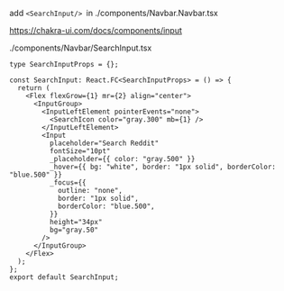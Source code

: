 add ```<SearchInput/> ```in ./components/Navbar.Navbar.tsx

https://chakra-ui.com/docs/components/input

./components/Navbar/SearchInput.tsx
```tsx
type SearchInputProps = {};

const SearchInput: React.FC<SearchInputProps> = () => {
  return (
    <Flex flexGrow={1} mr={2} align="center">
      <InputGroup>
        <InputLeftElement pointerEvents="none">
          <SearchIcon color="gray.300" mb={1} />
        </InputLeftElement>
        <Input
          placeholder="Search Reddit"
          fontSize="10pt"
          _placeholder={{ color: "gray.500" }}
          _hover={{ bg: "white", border: "1px solid", borderColor: "blue.500" }}
          _focus={{
            outline: "none",
            border: "1px solid",
            borderColor: "blue.500",
          }}
          height="34px"
          bg="gray.50"
        />
      </InputGroup>
    </Flex>
  );
};
export default SearchInput;

```